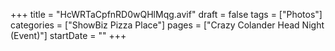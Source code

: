 +++
title = "HcWRTaCpfnRD0wQHlMqg.avif"
draft = false
tags = ["Photos"]
categories = ["ShowBiz Pizza Place"]
pages = ["Crazy Colander Head Night (Event)"]
startDate = ""
+++
